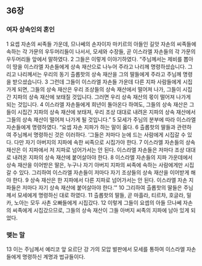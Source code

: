 ## 36장
### 여자 상속인의 혼인
1 요셉 자손의 씨족들 가운데, 므나쎄의 손자이자 마키르의 아들인 길앗 자손의 씨족들에 속하는 각 가문의 우두머리들이 나서서, 모세와 수장들, 곧 이스라엘 자손들의 각 가문의 우두머리들 앞에서 말하였다.
2 그들은 이렇게 이야기하였다. “주님께서는 제비를 뽑아 이 땅을 이스라엘 자손들에게 상속 재산으로 나누어 주라고 나리께 명령하셨습니다. 그리고 나리께서는 우리의 동기 츨롭핫의 상속 재산을 그의 딸들에게 주라고 주님께 명령을 받으셨습니다.
3 그런데 그들이 이스라엘 자손들 가운데 다른 지파 사람들에게 시집가게 되면, 그들의 상속 재산은 우리 조상들의 상속 재산에서 떨어져 나가, 그들이 시집간 지파의 상속 재산에 보태질 것입니다. 그러면 우리 상속 재산의 몫이 떨어져 나가게 되는 것입니다.
4 이스라엘 자손들에게 희년이 돌아온다 하여도, 그들의 상속 재산은 그들이 시집간 지파의 상속 재산에 보태져, 우리 조상 대대로 내려온 지파의 상속 재산에서 그들의 상속 재산이 떨어져 나가게 될 것입니다.”
5 모세가 주님의 분부에 따라 이스라엘 자손들에게 명령하였다. “요셉 자손 지파가 하는 말이 옳다.
6 츨롭핫의 딸들과 관련하여 주님께서 명령하신 것은 이러하다. ‘그들은 저마다 눈에 드는 사람에게 시집갈 수 있다. 다만 자기 아버지의 지파에 속한 씨족으로 시집가야 한다.
7 이스라엘 자손들의 상속 재산은 이 지파에서 저 지파로 넘어가서는 안 된다. 이스라엘 자손들은 저마다 조상 대대로 내려온 지파의 상속 재산에 붙어살아야 한다.
8 이스라엘 자손들의 지파 가운데에서 상속 재산을 이어받은 딸은, 누구나 자기 아버지 지파의 씨족에 속하는 사람에게만 시집갈 수 있다. 그리하여 이스라엘 자손들이 저마다 자기 조상들의 상속 재산을 이어받게 해야 한다.
9 상속 재산은 한 지파에서 다른 지파로 넘어가서는 안 된다. 이스라엘 자손 지파들은 저마다 자기 상속 재산에 붙어살아야 한다.’”
10 그리하여 츨롭핫의 딸들은 주님께서 모세에게 명령하신 대로 하였다.
11 츨롭핫의 딸들, 곧 마흘라, 티르차, 호글라, 밀카, 노아는 모두 사촌 오빠들에게 시집갔다.
12 이렇게 그들이 요셉의 아들 므나쎄 자손의 씨족에게 시집갔으므로, 그들의 상속 재산이 그들 아버지 씨족의 지파에 남아 있게 되었다.
### 맺는 말
13 이는 주님께서 예리코 앞 요르단 강 가의 모압 벌판에서 모세를 통하여 이스라엘 자손들에게 명령하신 계명과 법규들이다.
